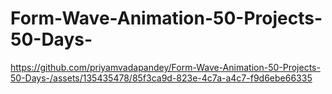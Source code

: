 # Form-Wave-Animation-50-Projects-50-Days-

https://github.com/priyamvadapandey/Form-Wave-Animation-50-Projects-50-Days-/assets/135435478/85f3ca9d-823e-4c7a-a4c7-f9d6ebe66335
